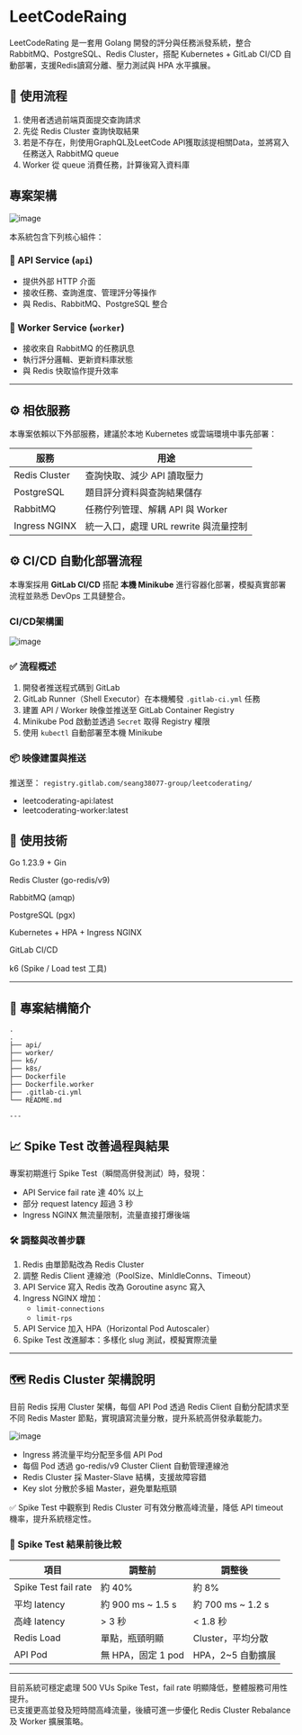 # LeetCodeRaing
LeetCodeRating 是一套用 Golang 開發的評分與任務派發系統，整合 RabbitMQ、PostgreSQL、Redis Cluster，搭配 Kubernetes + GitLab CI/CD 自動部署，支援Redis讀寫分離、壓力測試與 HPA 水平擴展。

## 📌 使用流程

1. 使用者透過前端頁面提交查詢請求
2. 先從 Redis Cluster 查詢快取結果
3. 若是不存在，則使用GraphQL及LeetCode API獲取該提相關Data，並將寫入任務送入 RabbitMQ queue
4. Worker 從 queue 消費任務，計算後寫入資料庫

## 專案架構
![image](https://github.com/user-attachments/assets/9a0f3234-d2f1-407f-a0ff-c2260f0cfdbf)


本系統包含下列核心組件：

### 🔹 API Service (`api`)
- 提供外部 HTTP 介面
- 接收任務、查詢進度、管理評分等操作
- 與 Redis、RabbitMQ、PostgreSQL 整合

### 🔹 Worker Service (`worker`)
- 接收來自 RabbitMQ 的任務訊息
- 執行評分邏輯、更新資料庫狀態
- 與 Redis 快取協作提升效率

---

## ⚙️ 相依服務

本專案依賴以下外部服務，建議於本地 Kubernetes 或雲端環境中事先部署：

| 服務           | 用途                              |
|----------------|-----------------------------------|
| Redis Cluster  | 查詢快取、減少 API 讀取壓力        |
| PostgreSQL     | 題目評分資料與查詢結果儲存        |
| RabbitMQ       | 任務佇列管理、解耦 API 與 Worker   |
| Ingress NGINX  | 統一入口，處理 URL rewrite 與流量控制 |


## ⚙️ CI/CD 自動化部署流程

本專案採用 **GitLab CI/CD** 搭配 **本機 Minikube** 進行容器化部署，模擬真實部署流程並熟悉 DevOps 工具鏈整合。

### CI/CD架構圖
![image](https://github.com/user-attachments/assets/d18f03d8-042e-4151-8321-6bca8dbb2288)


### ✅ 流程概述

1. 開發者推送程式碼到 GitLab
2. GitLab Runner（Shell Executor）在本機觸發 `.gitlab-ci.yml` 任務
3. 建置 API / Worker 映像並推送至 GitLab Container Registry
4. Minikube Pod 啟動並透過 `Secret` 取得 Registry 權限
5. 使用 `kubectl` 自動部署至本機 Minikube

### 📦 映像建置與推送

推送至：
`registry.gitlab.com/seang38077-group/leetcoderating/`

- leetcoderating-api:latest
- leetcoderating-worker:latest

## 🧱 使用技術

Go 1.23.9 + Gin

Redis Cluster (go-redis/v9)

RabbitMQ (amqp)

PostgreSQL (pgx)

Kubernetes + HPA + Ingress NGINX

GitLab CI/CD

k6 (Spike / Load test 工具)

---

## 📂 專案結構簡介

```text
.
.
├── api/
├── worker/
├── k6/
├── k8s/
├── Dockerfile
├── Dockerfile.worker
├── .gitlab-ci.yml
└── README.md

---

```
## 📈 Spike Test 改善過程與結果

專案初期進行 Spike Test（瞬間高併發測試）時，發現：

- API Service fail rate 達 40% 以上
- 部分 request latency 超過 3 秒
- Ingress NGINX 無流量限制，流量直接打爆後端

### 🛠️ 調整與改善步驟

1. Redis 由單節點改為 Redis Cluster
2. 調整 Redis Client 連線池（PoolSize、MinIdleConns、Timeout）
3. API Service 寫入 Redis 改為 Goroutine async 寫入
4. Ingress NGINX 增加：
    - `limit-connections`
    - `limit-rps`
5. API Service 加入 HPA（Horizontal Pod Autoscaler）
6. Spike Test 改進腳本：多樣化 slug 測試，模擬實際流量

---
## 🗺️ Redis Cluster 架構說明

目前 Redis 採用 Cluster 架構，每個 API Pod 透過 Redis Client 自動分配請求至不同 Redis Master 節點，實現讀寫流量分散，提升系統高併發承載能力。

![image](https://github.com/user-attachments/assets/e0bd864c-6a87-4c0b-9d29-b943027a5be6)


- Ingress 將流量平均分配至多個 API Pod
- 每個 Pod 透過 go-redis/v9 Cluster Client 自動管理連線池
- Redis Cluster 採 Master-Slave 結構，支援故障容錯
- Key slot 分散於多組 Master，避免單點瓶頸

✅ Spike Test 中觀察到 Redis Cluster 可有效分散高峰流量，降低 API timeout 機率，提升系統穩定性。


### 🚀 Spike Test 結果前後比較

| 項目                | 調整前             | 調整後             |
|---------------------|--------------------|--------------------|
| Spike Test fail rate | 約 40%             | 約 8%             |
| 平均 latency        | 約 900 ms ~ 1.5 s  | 約 700 ms ~ 1.2 s  |
| 高峰 latency        | > 3 秒             | < 1.8 秒           |
| Redis Load          | 單點，瓶頸明顯      | Cluster，平均分散  |
| API Pod             | 無 HPA，固定 1 pod  | HPA，2~5 自動擴展  |

---

目前系統可穩定處理 500 VUs Spike Test，fail rate 明顯降低，整體服務可用性提升。  
已支援更高並發及短時間高峰流量，後續可進一步優化 Redis Cluster Rebalance 及 Worker 擴展策略。
